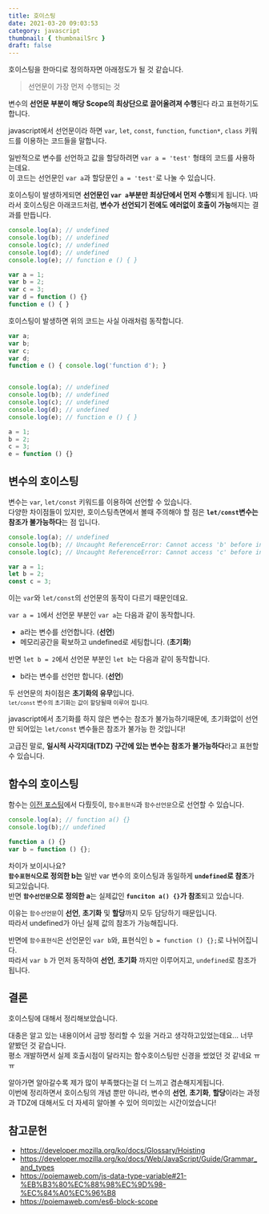 ```yaml
---
title: 호이스팅
date: 2021-03-20 09:03:53
category: javascript
thumbnail: { thumbnailSrc }
draft: false
---
```


호이스팅을 한마디로 정의하자면 아래정도가 될 것 같습니다.

> 선언문이 가장 먼저 수행되는 것

변수의 **선언문 부분이 해당 Scope의 최상단으로 끌어올려져 수행**된다 라고 표현하기도 합니다.

javascript에서 선언문이라 하면 ```var```, ```let```, ```const```, ```function```, ```function*```, ```class``` 키워드를 이용하는 코드들을 말합니다.

일반적으로 변수를 선언하고 값을 할당하려면 ```var a = 'test'``` 형태의 코드를 사용하는데요.\
이 코드는 선언문인 ```var a```과  할당문인 ```a = 'test'```로 나눌 수 있습니다.

호이스팅이 발생하게되면 **선언문인 ```var a```부분만 최상단에서 먼저 수행**되게 됩니다.
\따라서 호이스팅은 아래코드처럼, **변수가 선언되기 전에도 에러없이 호출이 가능**해지는 결과를 만듭니다.
```js
console.log(a); // undefined
console.log(b); // undefined
console.log(c); // undefined
console.log(d); // undefined
console.log(e); // function e () { }

var a = 1;
var b = 2;
var c = 3;
var d = function () {}
function e () { }

```
호이스팅이 발생하면 위의 코드는 사실 아래처럼 동작합니다.
```js
var a;
var b;
var c;
var d;
function e () { console.log('function d'); }


console.log(a); // undefined
console.log(b); // undefined
console.log(c); // undefined
console.log(d); // undefined
console.log(e); // function e () { }

a = 1;
b = 2;
c = 3;
e = function () {}
```

## 변수의 호이스팅 

변수는 ```var```, ```let/const``` 키워드를 이용하여 선언할 수 있습니다.\
다양한 차이점들이 있지만, 호이스팅측면에서 볼때 주의해야 할 점은 **```let/const```변수는 참조가 불가능하다**는 점 입니다.

```js
console.log(a); // undefined
console.log(b); // Uncaught ReferenceError: Cannot access 'b' before initialization 
console.log(c); // Uncaught ReferenceError: Cannot access 'c' before initialization 

var a = 1;
let b = 2;
const c = 3;
```

이는 ```var```와 ```let/const```의 선언문의 동작이 다르기 때문인데요.

```var a = 1```에서 선언문 부분인 ```var a```는 다음과 같이 동작합니다.

- a라는 변수를 선언합니다. (**선언**)
- 메모리공간을 확보하고 undefined로 세팅합니다. (**초기화**)

반면 ```let b = 2```에서 선언문 부분인 ```let b```는 다음과 같이 동작합니다.
- b라는 변수를 선언만 합니다. (**선언**)

두 선언문의 차이점은 **초기화의 유무**입니다.\
<small>```let/const``` 변수의 초기화는 값이 할당될때 이루어 집니다.</small>

javascript에서 초기화를 하지 않은 변수는 참조가 불가능하기때문에, 초기화없이 선언만 되어있는  ```let/const``` 변수들은 참조가 불가능 한 것입니다!

고급진 말로, **일시적 사각지대(TDZ) 구간에 있는 변수는 참조가 불가능하다**라고 표현할 수 있습니다.

## 함수의 호이스팅
함수는 [이전 포스팅](/javascript/함수)에서 다뤘듯이, ```함수표현식```과 ```함수선언문```으로 선언할 수 있습니다.

```js
console.log(a); // function a() {}
console.log(b);// undefined

function a () {}
var b = function () {};
```

차이가 보이시나요?\
**```함수표현식```으로 정의한 b는** 일반 var 변수의 호이스팅과 동일하게  **```undefined```로 참조**가 되고있습니다.\
반면 **```함수선언문```으로 정의한 a**는 실제값인 **```funciton a() {}```가 참조**되고 있습니다.

이유는 ```함수선언문```이 **선언**, **초기화** 및 **할당**까지 모두 담당하기 때문입니다.\
따라서 undefined가 아닌 실제 값의 참조가 가능해집니다.

반면에 ```함수표현식```은 선언문인 ```var b```와, 표현식인 ```b = function () {};```로 나뉘어집니다.\
따라서 ```var b``` 가 먼저 동작하여 **선언**, **초기화** 까지만 이루어지고, `undefined`로 참조가 됩니다.


## 결론
호이스팅에 대해서 정리해보았습니다.

대충은 알고 있는 내용이어서 금방 정리할 수 있을 거라고 생각하고있었는데요... 너무 얕봤던 것 같습니다.\
평소 개발하면서 실제 호출시점이 달라지는 함수호이스팅만 신경을 썼었던 것 같네요 ㅠㅠ

알아가면 알아갈수록 제가 많이 부족했다는걸 더 느끼고 겸손해지게됩니다.\
이번에 정리하면서 호이스팅의 개념 뿐만 아니라, 변수의 **선언**, **초기화**, **할당**이라는 과정과 TDZ에 대해서도 더 자세히 알아볼 수 있어 의미있는 시간이었습니다!

## 참고문헌
- https://developer.mozilla.org/ko/docs/Glossary/Hoisting
- https://developer.mozilla.org/ko/docs/Web/JavaScript/Guide/Grammar_and_types
- https://poiemaweb.com/js-data-type-variable#21-%EB%B3%80%EC%88%98%EC%9D%98-%EC%84%A0%EC%96%B8
- https://poiemaweb.com/es6-block-scope